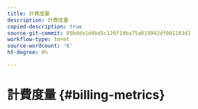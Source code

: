 ```yaml
---
title: 計費度量
description: 計費度量
copied-description: true
source-git-commit: 89bdda1d4bd5c126f19ba75a819942df901183d1
workflow-type: tm+mt
source-wordcount: '6'
ht-degree: 0%

---
```



# 計費度量 {#billing-metrics}
